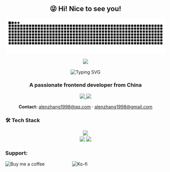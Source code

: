 <h2 align="center">😜 Hi! Nice to see you!</h2>

<!-- Snake: 记得你的仓库需要配置 snake action，否则这里会 404 -->
<picture>
  <source media="(prefers-color-scheme: dark)" srcset="https://raw.githubusercontent.com/AlenZhang1998/AlenZhang1998/output/github-contribution-grid-snake-dark.svg">
  <source media="(prefers-color-scheme: light)" srcset="https://raw.githubusercontent.com/AlenZhang1998/AlenZhang1998/output/github-contribution-grid-snake.svg">
  <img alt="github contribution grid snake animation" src="https://raw.githubusercontent.com/AlenZhang1998/AlenZhang1998/output/github-contribution-grid-snake.svg">
</picture>

<p align="center">
  <img src="https://github-readme-activity-graph.vercel.app/graph?username=AlenZhang1998&theme=github-light&hide_border=true&radius=10&area=true&area_color=00B8FF&point=00B8FF" />
</p>

<!-- 打字标题：浅色淡蓝 -->
<div align="center">
  <img src="https://readme-typing-svg.vercel.app?font=Fira+Code&weight=500&pause=1000&color=3B82F6&center=true&vCenter=true&width=700&lines=Hi%2C+I'm+Alen+Zhang!;Frontend+Developer;Vue+%7C+Nuxt+%7C+WeChat+MiniProgram;Design+%2B+Code+%3D+Better+Product" alt="Typing SVG" />
</div>

<h3 align="center">A passionate frontend developer from China</h3>

<!-- Stats（浅色系 vue 主题） -->
<p align="center">
  <a href="https://github.com/AlenZhang1998">
    <img height="160" src="https://github-readme-stats.vercel.app/api?username=AlenZhang1998&show_icons=true&theme=vue&hide_border=true" />
  </a>
  <a href="https://github.com/AlenZhang1998">
    <img height="160" src="https://github-readme-stats.vercel.app/api/top-langs/?username=AlenZhang1998&layout=compact&theme=vue&hide_border=true" />
  </a>
</p>

<!-- 联系方式 -->
<p align="center">
  <b>Contact:</b> <a href="mailto:alenzhang1998@qq.com">alenzhang1998@qq.com</a> · <a href="mailto:alenzhang1998@gmail.com">alenzhang1998@gmail.com</a>
</p>

<!-- 技术栈（浅色一行，自动适配深浅色） -->
### 🛠 Tech Stack
<p align="center">
  <img src="https://skillicons.dev/icons?i=vue,nuxt,ts,js,html,css,scss,tailwind,vite,webpack,nodejs,express,mongodb,linux,figma,ps,ai,git,github" /><br/>
  <!-- 额外补充 -->
  <img src="https://img.shields.io/badge/WeChat%20MiniProgram-07C160?style=for-the-badge&logo=wechat&logoColor=white" />
  <img src="https://img.shields.io/badge/UniApp-4FC08D?style=for-the-badge&logo=uni-app&logoColor=white" />
</p>

<!-- 支持区（如未开通可保留占位或删除） -->
<h3 align="left">Support:</h3>
<p>
  <a href="https://www.buymeacoffee.com/alenzhang1998">
    <img align="left" src="https://cdn.buymeacoffee.com/buttons/v2/default-yellow.png" height="50" width="210" alt="Buy me a coffee" />
  </a>
  <a href="https://ko-fi.com/alenzhang1998">
    <img align="left" src="https://cdn.ko-fi.com/cdn/kofi3.png?v=3" height="50" width="210" alt="Ko-fi" />
  </a>
</p>
<br/><br/>




